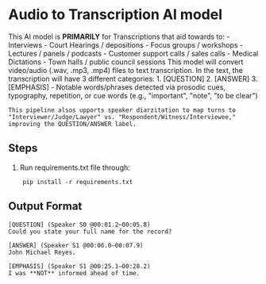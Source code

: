 # Audio to Transcription AI model 

This AI model is **PRIMARILY** for Transcriptions that aid towards to: 
        - Interviews
        - Court Hearings / depositions
        - Focus groups / workshops
				- Lectures / panels / podcasts
				- Customer support calls / sales calls
				- Medical Dictations 
				- Town halls / public council sessions
This model will convert video/audio (.wav, .mp3, .mp4) files to text transcription. In the text, the transcription will have 3 different categories: 
        1. [QUESTION] 
        2. [ANSWER]
        3. [EMPHASIS] - Notable words/phrases detected via prosodic cues, typography, repetition, or cue words (e.g., "important", "note", "to be clear")

    This pipeline alsos upports speaker diarzitation to map turns to "Interviewer/Judge/Lawyer" vs. "Respondent/Witness/Interviewee," improving the QUESTION/ANSWER label. 
    
## Steps
1. Run requirements.txt file through:
```
    pip install -r requirements.txt    
```

## Output Format 
```
[QUESTION] (Speaker S0 @00:01.2–00:05.8)
Could you state your full name for the record?

[ANSWER] (Speaker S1 @00:06.0–00:07.9)
John Michael Reyes.

[EMPHASIS] (Speaker S1 @00:25.1–00:28.2)
I was **NOT** informed ahead of time.
```
